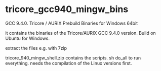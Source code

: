 # tricore_gcc940_mingw_bins
GCC 9.4.0. Tricore / AURIX Prebuild Binaries for Windows 64bit

it contains the binaries of the Tricore/AURIX GCC 9.4.0 version. Build on Ubuntu for Windows.

extract the files e.g. with 7zip

tricore_940_mingw_shell.zip contains the scripts. sh do_all to run everything. needs the compilation of the Linux versions first.
